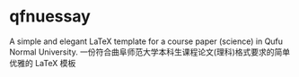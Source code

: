 # qfnuessay
A simple and elegant LaTeX template for a course paper (science) in Qufu Normal University. 一份符合曲阜师范大学本科生课程论文(理科)格式要求的简单优雅的 LaTeX 模板
